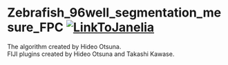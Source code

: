 # Zebrafish_96well_segmentation_mesure_FPC [![LinkToJanelia](../Images/jrc_logo_180x40.png)](https://www.janelia.org)
The algorithm created by Hideo Otsuna.  
FIJI plugins created by Hideo Otsuna and Takashi Kawase. 
